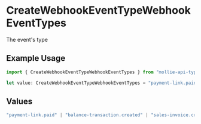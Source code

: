 # CreateWebhookEventTypeWebhookEventTypes

The event's type

## Example Usage

```typescript
import { CreateWebhookEventTypeWebhookEventTypes } from "mollie-api-typescript/models/operations";

let value: CreateWebhookEventTypeWebhookEventTypes = "payment-link.paid";
```

## Values

```typescript
"payment-link.paid" | "balance-transaction.created" | "sales-invoice.created" | "sales-invoice.issued" | "sales-invoice.canceled" | "sales-invoice.paid" | "*"
```